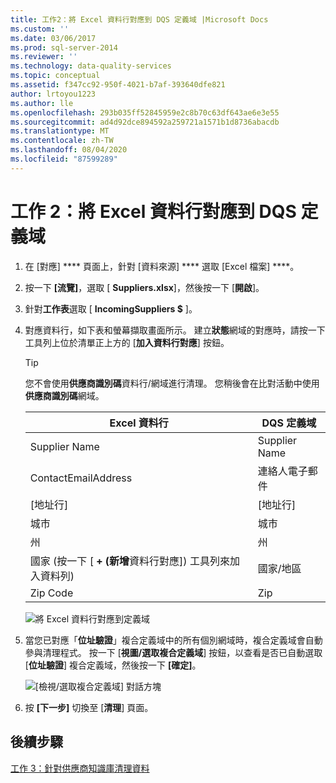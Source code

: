 ```yaml
---
title: 工作2：將 Excel 資料行對應到 DQS 定義域 |Microsoft Docs
ms.custom: ''
ms.date: 03/06/2017
ms.prod: sql-server-2014
ms.reviewer: ''
ms.technology: data-quality-services
ms.topic: conceptual
ms.assetid: f347cc92-950f-4021-b7af-393640dfe821
author: lrtoyou1223
ms.author: lle
ms.openlocfilehash: 293b035ff52845959e2c8b70c63df643ae6e3e55
ms.sourcegitcommit: ad4d92dce894592a259721a1571b1d8736abacdb
ms.translationtype: MT
ms.contentlocale: zh-TW
ms.lasthandoff: 08/04/2020
ms.locfileid: "87599289"
---
```

# <a name="task-2-mapping-excel-columns-to-dqs-domains"></a>工作 2：將 Excel 資料行對應到 DQS 定義域
    
1.  在 [對應] **** 頁面上，針對 [資料來源] **** 選取 [Excel 檔案] ****。  
  
2.  按一下 **[流覽]**，選取 [ **Suppliers.xlsx**]，然後按一下 [**開啟**]。  
  
3.  針對**工作表**選取 [ **IncomingSuppliers $** ]。  
  
4.  對應資料行，如下表和螢幕擷取畫面所示。 建立**狀態**網域的對應時，請按一下工具列上位於清單正上方的 [**加入資料行對應**] 按鈕。  
  
    > [!TIP]  
    >  您不會使用**供應商識別碼**資料行/網域進行清理。 您稍後會在比對活動中使用**供應商識別碼**網域。  
  
    |Excel 資料行|DQS 定義域|  
    |------------------|----------------|  
    |Supplier Name|Supplier Name|  
    |ContactEmailAddress|連絡人電子郵件|  
    |[地址行]|[地址行]|  
    |城市|城市|  
    |州|州|  
    |國家 (按一下 [ **+ (新增**資料行對應]) 工具列來加入資料列) |國家/地區|  
    |Zip Code|Zip|  
  
     ![將 Excel 資料行對應到定義域](../../2014/tutorials/media/et-mappingexcelcolumnstodqsdomains-01.jpg "將 Excel 資料行對應到定義域")  
  
5.  當您已對應「**位址驗證**」複合定義域中的所有個別網域時，複合定義域會自動參與清理程式。 按一下 [**視圖/選取複合定義域**] 按鈕，以查看是否已自動選取 [**位址驗證**] 複合定義域，然後按一下 **[確定]**。  
  
     ![[檢視/選取複合定義域] 對話方塊](../../2014/tutorials/media/et-mappingexcelcolumnstodqsdomains-02.jpg "[檢視/選取複合定義域] 對話方塊")  
  
6.  按 **[下一步]** 切換至 [**清理**] 頁面。  
  
## <a name="next-step"></a>後續步驟  
 [工作 3：針對供應商知識庫清理資料](../../2014/tutorials/task-3-cleansing-data-against-the-suppliers-knowledge-base.md)  
  
  
